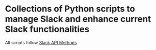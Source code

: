# Collections of Python scripts to manage Slack and enhance current Slack functionalities

All scripts follow [Slack API Methods](https://api.slack.com/methods)
